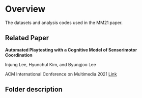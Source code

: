 # Overview
The datasets and analysis codes used in the MM21 paper. 

## Related Paper

__Automated Playtesting with a Cognitive Model of Sensorimotor Coordination__

Injung Lee, Hyunchul Kim, and Byungjoo Lee 

ACM International Conference on Multimedia 2021 [Link](https://dl.acm.org/doi/10.1145/3474085.3475429)



## Folder description



